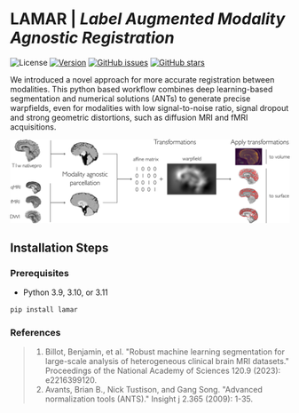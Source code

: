 # LAMAR   |   *Label Augmented Modality Agnostic Registration*

<div align="left">
  
![License](https://img.shields.io/badge/license-BSD-brightgreen) [![Version](https://img.shields.io/github/v/tag/LaMAR/z-brains)](https://github.com/MICA-MNI/LaMAR) [![GitHub issues](https://img.shields.io/github/issues/MICA-MNI/LaMAR?color=brightgreen)](https://github.com/MICA-MNI/LaMAR/issues) [![GitHub stars](https://img.shields.io/github/stars/MICA-MNI/LaMAR.svg?style=flat&label=%E2%AD%90%EF%B8%8F%20stars&color=brightgreen)](https://github.com/MICA-MNI/LaMAR/stargazers)
  
</div>

We introduced a novel approach for more accurate registration between modalities. This python based workflow combines deep learning-based segmentation and numerical solutions (ANTs) to generate precise warpfields, even for modalities with low signal-to-noise ratio, signal dropout and strong geometric distortions, such as diffusion MRI and fMRI acquisitions. 

![lamar_workflow](docs/workflow.png)

## Installation Steps

### Prerequisites

- Python 3.9, 3.10, or 3.11

```bash
pip install lamar
```

### References
> 1.	Billot, Benjamin, et al. "Robust machine learning segmentation for large-scale analysis of heterogeneous clinical brain MRI datasets." Proceedings of the National Academy of Sciences 120.9 (2023): e2216399120.
> 1.	Avants, Brian B., Nick Tustison, and Gang Song. "Advanced normalization tools (ANTS)." Insight j 2.365 (2009): 1-35.

